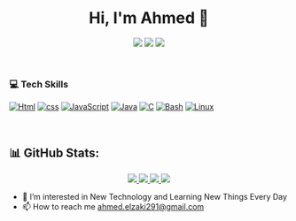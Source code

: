<h1 align="center">Hi, I'm Ahmed 👋</h1>
<p align="center">
    <a href="https://twitter.com/ahmedelzaki19"><img src="https://img.shields.io/badge/twitter-%231FA1F1?style=flat&logo=twitter&logoColor=white"/></a>
    <a href="https://www.linkedin.com/in/ahmed-el-zaki"><img src="https://img.shields.io/badge/linkedin-%230177B5?style=flat&logo=linkedin&logoColor=white"/></a>
    <a href="https://www.instagram.com/ahmed.el_zaki"><img src="https://img.shields.io/badge/instagram-%23E4415F?style=flat&logo=instagram&logoColor=white"/></a>
  </p>
    <br/>

  
### 💻 Tech Skills 

[![Html](https://img.shields.io/badge/HTML5-E34F26?style=for-the-badge&logo=html5&logoColor=white)](https://github.com/ahmedelzaky)
[![css](https://img.shields.io/badge/CSS3-1572B6?style=for-the-badge&logo=css3&logoColor=white)](https://github.com/ahmedelzaky)
[![JavaScript](https://img.shields.io/badge/javascript-black?style=for-the-badge&logo=javascript)](https://github.com/ahmedelzaky)
[![Java](https://img.shields.io/badge/java-black?style=for-the-badge&logo=openjdk)](https://github.com/ahmedelzaky)
[![C](https://img.shields.io/badge/c-black?style=for-the-badge&logo=c)](https://github.com/ahmedelzaky)
[![Bash](https://img.shields.io/badge/bash-black?style=for-the-badge&logo=gnu-bash&logoColor=white)](https://github.com/ahmedelzaky)
[![Linux](https://img.shields.io/badge/Linux-FCC624?style=for-the-badge&logo=linux&logoColor=black)](https://github.com/ahmedelzaky)

  <br/>

## 📊 GitHub Stats:


<p align="center">
  <a href="https://github.com/ahmedelzaky">
    <img src="http://github-profile-summary-cards.vercel.app/api/cards/profile-details?username=ahmedelzaky&theme=transparent" />
  </a>
  <a href="https://github.com/ahmedelzaky">
    <img src="https://github-readme-streak-stats.herokuapp.com/?user=ahmedelzaky&hide_border=true&card_width=338&theme=transparent" />
  </a>
  <a href="https://github.com/ahmedelzaky">
    <img src="http://github-profile-summary-cards.vercel.app/api/cards/stats?username=ahmedelzaky&theme=transparent" />
  </a>
  <a href="https://github.com/ahmedelzaky">
    <img src="https://github-readme-stats.vercel.app/api/top-langs/?username=ahmedelzaky&langs_count=10&exclude_repo=&hide=jupyter%20notebook,vim%20script,cmake,makefile,batchfile,emacs%20lisp,css,html&layout=default&card_width=699&hide_border=true&theme=transparent" />
  </a>



- 👀 I’m interested in New Technology and Learning New Things Every Day
- 📫 How to reach me ahmed.elzaki291@gmail.com

<!---
ahmedelzaky/ahmedelzaky is a ✨ special ✨ repository because its `README.md` (this file) appears on your GitHub profile.
You can click the Preview link to take a look at your changes.
--->
